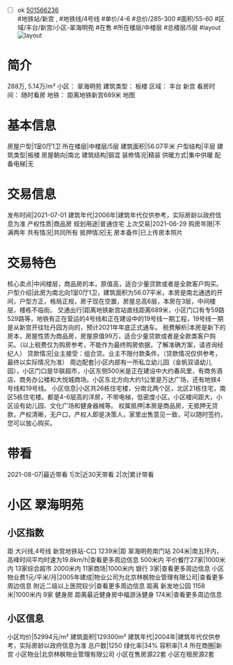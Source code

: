 - [ ] ok [501566236](https://bj.5i5j.com/ershoufang/501566236.html)  
 #地铁站/新宫 ,  #地铁线/4号线
#单价/4-6 #总价/285-300 #面积/55-60   #区域/丰台/新宫/小区-翠海明苑 #在售 #所在楼层/中楼层 #总楼层/5层 #layout 
![layout](http://image2a.5i5j.com/bdir/layout/5580fe0f22da4dfd9e81a2547ab2af98.jpg_P5.jpg) 
# 简介 
 288万,  5.14万/m² 
小区： 翠海明苑
建筑类型： 板楼
区域： 丰台 新宫
看房时间： 随时看房
地铁： 距离地铁新宫689米 地图
# 基本信息 
 房屋户型|1室0厅1卫
所在楼层|中楼层/5层
建筑面积|56.07平米
户型结构|平层
建筑类型|板楼
房屋朝向|南北
建筑结构|钢混
装修情况|精装
供暖方式|集中供暖
配备电梯|无
# 交易信息 
 发布时间|2021-07-01
建筑年代|2006年|建筑年代仅供参考，实际房龄以政府信息为准
产权性质|商品房
规划用途|普通住宅
上次交易|2021-06-29
购房年限|不满两年
共有情况|共同所有
抵押情况|无
房本备件|已上传房本照片
# 交易特色 
 核心卖点|中间楼层，商品房的本，原值高，适合少量贷款或者是全款客户购买。
户型介绍|此房为南北向1室0厅1卫，建筑面积为56.07平米，本房是南北通透的开间，户型方正，格局正规，房子现在空置，房屋总高6层，本房在3层，中间楼层，楼栋不临街。
交通出行|距离地铁新宫站直线距离689米，小区门口有专59路529路等，地铁有正在营运的4号线和正在建设中的19号线一期工程，19号线一期是从新宫开往牡丹园方向的，预计2021年年底正式通车。
税费解析|本房是新下的房本，房屋性质为商品房，房屋原值99万，适合少量贷款或者是全款类客户购买。（以上税费仅为购房参考，不能作为最终购房依据，了解准确方案，请咨询经纪人）
贷款情况|业主接受：组合贷。业主不限付款条件。（贷款情况仅供参考，最终以实际情况为准）
周边配套|小区内部有一所私立幼儿园（金帆双语幼儿园），小区门口是华联超市，小区东侧500米是正在建设中大约春风里，有商务酒店、商务办公楼和大悦城商场。小区东北方向大约1公里是万达广场，还有地铁4号线和19号线。
小区信息|小区共26栋住宅楼，分南北两个区，北区21栋住宅，南区5栋住宅楼。都是4-6层高的洋房，不带电梯，低密度小区。小区楼间距大，小区设有幼儿园、文化广场和健身器械等。
权属抵押|本房是商品房，无抵押无贷款，产权清晰，无户口，产权人即是决策人，家里出售意见一致，可以随时签约，您可以放心购买。
# 带看 
 2021-08-07|最近带看	 1|次|近30天带看	 2|次|累计带看
# 小区 翠海明苑
## 小区指数 
 距 大兴线,4号线 新宫地铁站-C口 1239米|距 翠海明苑南门站 204米|南五环内， 高峰时间平均时速为19.8km/h|查看更多周边信息
500米内 平价餐厅27家|1000米内 13家综合超市
2000米内 11家商场|1000米内 银行 3家|查看更多周边信息
小区物业费1元/平米/月|2005年建成|物业公司为北京林枫物业管理有限公司|查看更多周边信息
附近二级以上医院较少|查看更多周边信息
距离 新发地公园 1158米|1000米内 9家 健身房
距离最近健身房中福游泳健身 174米|查看更多周边信息
## 小区信息 
 小区均价|52994元/m²
建筑面积|129300m²
建筑年代|2004年|建筑年代仅供参考，实际房龄以政府信息为准
总户数|1250
绿化率|34%
容积率|1.4
所在商圈|新宫
小区物业|北京林枫物业管理有限公司
小区在售房源22套
小区在租房源2套
